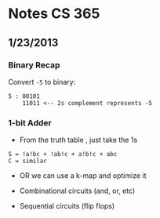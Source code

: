 # Notes CS 365
## 1/23/2013

### Binary Recap

Convert ``-5`` to binary:

```
5 : 00101
    11011 <-- 2s complement represents -5
```

### 1-bit Adder

- From the truth table , just take the 1s
   
```
S = !a!bc + !ab!c + a!b!c + abc
C = similar
```

- OR we can use a k-map and optimize it 

- Combinational circuits (and, or, etc)
- Sequential circuits (flip flops) 


